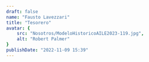 ```yaml
---
draft: false
name: "Fausto Lavezzari"
title: "Tesorero"
avatar: {
    src: "Nosotros/ModeloHistoricoAILE2023-119.jpg",
    alt: "Robert Palmer"
}
publishDate: "2022-11-09 15:39"
---
```

